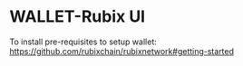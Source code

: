 # WALLET-Rubix UI

To install pre-requisites to setup wallet: https://github.com/rubixchain/rubixnetwork#getting-started
